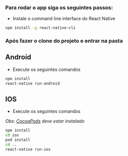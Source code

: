 ### Para rodar o app siga os seguintes passos:

- Instale o command line interface do React Native

```bash
npm install -g react-native-cli
```

### Após fazer o clone do projeto e entrar na pasta

## Android

- Execute os seguintes comandos

```bash
npm install
react-native run-android
```

## IOS

- Execute os seguintes comandos

_Obs: [CocoaPods](https://cocoapods.org/) deve estar instalado_

```bash
npm install
cd ios
pod install
cd ..
react-native run-ios
```
